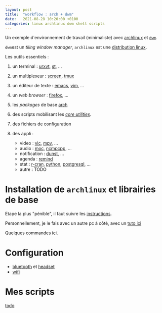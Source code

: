 ```yaml
---
layout: post
title:  "workflow : arch + dwm"
date:   2021-08-28 10:20:00 +0100
categories: linux archlinux dwm shell scripts
---
```


Un exemple d'environnement de travail (minimaliste) avec [archlinux](https://archlinux.fr/) et [`dwm`](https://dwm.suckless.org/).

`dwm`est un *tiling window manager*, `archlinux` est une [distribution linux](https://fr.wikipedia.org/wiki/Distribution_Linux).

Les outils essentiels :

1. un terminal : [urxvt](https://wiki.archlinux.fr/urxvt), [st](https://st.suckless.org/), ...
2. un multiplexeur : [screen](https://doc.ubuntu-fr.org/screen), [tmux](https://leanpub.com/the-tao-of-tmux/read)
3. un éditeur de texte : [emacs](https://www.gnu.org/software/emacs/), [vim](https://www.vim.org/), ...
4. un *web browser* : [firefox](https://www.mozilla.org/fr/firefox/new/), ...
5. les *packages* de base [arch](https://archlinux.org/packages/core/any/base/)
6. des scripts mobilisant les [*core utilities*](https://wiki.archlinux.org/title/core_utilities).
7. des fichiers de configuration
8. des appli :

	- video : [vlc](https://www.videolan.org/index.fr.html), [mpv](https://mpv.io/), ...
	- audio : [moc](http://moc.daper.net/), [ncmpcpp](https://github.com/ncmpcpp/ncmpcpp), ...
	- notification : [dunst](https://github.com/dunst-project/dunst), ...
	- agenda : [remind](https://wiki.archlinux.org/title/Remind)
	- stat : [r-cran](https://cran.r-project.org/), [python](https://www.python.org/), [postgresql](https://www.postgresql.org/), ...
	- autre : TODO

# Installation de `archlinux` et librairies de base

Etape la plus "pénible", il faut suivre les [instructions](https://wiki.archlinux.org/title/installation_guide).

Personnellement, je le fais avec un autre pc à côté, avec un [tuto ici](https://github.com/gilles13/dotfiles/tree/master/arch)

Quelques commandes [ici](https://github.com/gilles13/dotfiles/blob/master/arch/01_config).

# Configuration

- [bluetooth](https://wiki.archlinux.fr/bluetooth) et [headset](https://wiki.archlinux.org/title/bluetooth_headset)
- [wifi](https://wiki.archlinux.fr/wifi)

# Mes scripts

[todo](https://github.com/gilles13/dotfiles/tree/master/scripts)

